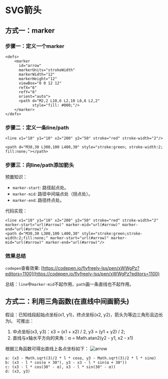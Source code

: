 # SVG箭头

## 方式一：marker
### 步骤一：定义一个marker
```
<defs>
	<marker
	  id="arrow"
	  markerUnits="strokeWidth"
	  markerWidth="12"
	  markerHeight="12"
	  viewBox="0 0 12 12"
	  refX="6"
	  refY="6"
	  orient="auto">
	  <path d="M2,2 L10,6 L2,10 L6,6 L2,2"
	        style="fill: #000;"/>
	</marker>
</defs>
```

### 步骤二：定义一条line/path
```
<line x1="10" y1="10" x2="200" y2="50" stroke="red" stroke-width="2"/>

<path d="M30,30 L300,100 L400,30" style="stroke:green; stroke-width:2; fill:none;"></path>
```

### 步骤三：向line/path添加箭头
预置知识：
* `marker-start`: 路径起点处。
* `marker-mid`: 路径中间端点处（拐点处）。
* `marker-end`: 路径终点处。

代码实现：
```
<line x1="10" y1="10" x2="200" y2="50" stroke="red" stroke-width="2" marker-start="url(#arrow)" marker-mid="url(#arrow)" marker-end="url(#arrow)"/>
<path d="M30,30 L300,100 L400,30" style="stroke:green;stroke-width:2;fill:none;" marker-start="url(#arrow)" marker-mid="url(#arrow)" marker-end="url(#arrow)"/>
```

### 效果总结
`codepen`查看效果: [https://codepen.io/flyfreely-lss/pen/xWWgPz?editors=1100](https://codepen.io/flyfreely-lss/pen/xWWgPz?editors=1100)

总结：`line`中`marker-mid`不起作用，`path`画一条直线也不起作用。

## 方式二：利用三角函数(在直线中间画箭头)
假设：已知线段起始点坐标(x1, y1)，终点坐标(x2, y2)，箭头为等边三角形且边长为l。
可推出：
1. 中点坐标(x3, y3)：x3 = (x1 + x2) / 2, y3 = (y1 + y2) / 2;
2. 直线与x轴水平方向的夹角：α = Math.atan2(y2 - y1, x2 - x1)

根据三角函数可得出直线上各点坐标如下：
![arrow](https://github.com/flyfreely-lss/front-end-summary/blob/master/image/svg/arrow.jpg)
```
a: (x3 - Math.sqrt(3)/2 * l * cosα, y3 - Math.sqrt(3)/2 * l * sinα)
b: (x3 - l * cos(α + 30°), y3 - x3 - l * sin(α + 30°))
c: (x3 - l * cos(30° - α), x3 - l * sin(30° - α))
d: (x3, y3)
```